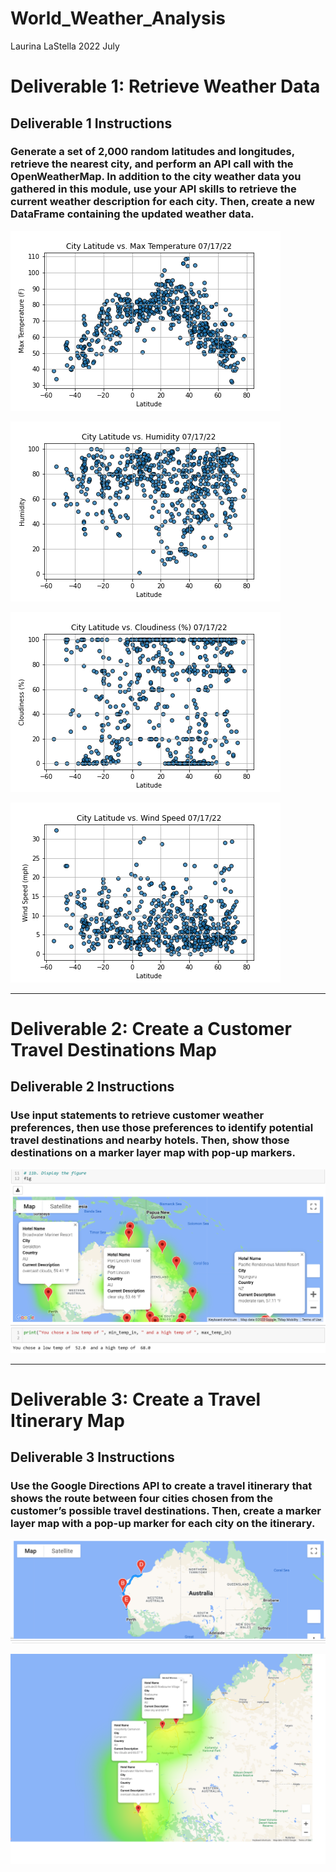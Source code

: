 



# World_Weather_Analysis
Laurina LaStella
2022 July

# Deliverable 1: Retrieve Weather Data

## Deliverable 1 Instructions

### Generate a set of 2,000 random latitudes and longitudes, retrieve the nearest city, and perform an API call with the OpenWeatherMap. In addition to the city weather data you gathered in this module, use your API skills to retrieve the current weather description for each city. Then, create a new DataFrame containing the updated weather data.



![Lat x Max Temp](Weather_Database/weather_data/Fig1.png)


![Lat x Humidity](Weather_Database/weather_data/fig2.png)


![Lat x Cloudiness](Weather_Database/weather_data/fig3.png)


![Lat x Wind Speed](Weather_Database/weather_data/fig4.png)

---


# Deliverable 2: Create a Customer Travel Destinations Map

## Deliverable 2 Instructions

### Use input statements to retrieve customer weather preferences, then use those preferences to identify potential travel destinations and nearby hotels. Then, show those destinations on a marker layer map with pop-up markers.

![Lat x Wind Speed](Vacation_Search/WeatherPy_vacation_map.png)


---


# Deliverable 3: Create a Travel Itinerary Map

## Deliverable 3 Instructions

### Use the Google Directions API to create a travel itinerary that shows the route between four cities chosen from the customer’s possible travel destinations. Then, create a marker layer map with a pop-up marker for each city on the itinerary.

![Lat x Wind Speed](Vacation_Itinerary/WeatherPy_travel_map.png)


![Lat x Wind Speed](Vacation_Itinerary/WeatherPy_travel_map_markers.png)

